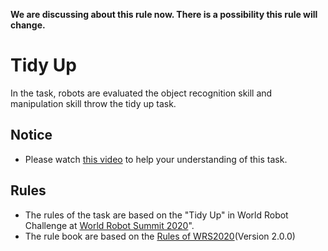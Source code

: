**We are discussing about this rule now. There is a possibility this rule will change.**

# Tidy Up
In the task, robots are evaluated the object recognition skill and manipulation skill throw the tidy up task.

## Notice
* Please watch [this video](https://youtu.be/-73t0L2woi8) to help your understanding of this task.

## Rules
* The rules of the task are based on the "Tidy Up" in World Robot Challenge at [World Robot Summit 2020](https://worldrobotsummit.org/en/)".
* The rule book are based on the [Rules of WRS2020](https://worldrobotsummit.org/wrs2020/challenge/download/Rules/DetailedRules_Partner_EN.pdf)(Version 2.0.0)

